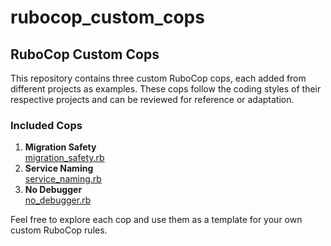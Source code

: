 # rubocop_custom_cops
## RuboCop Custom Cops

This repository contains three custom RuboCop cops, each added from different projects as examples. These cops follow the coding styles of their respective projects and can be reviewed for reference or adaptation.

### Included Cops

1. **Migration Safety**  
	[migration_safety.rb](./migration_safety.rb)
2. **Service Naming**  
	[service_naming.rb](./service_naming.rb)
3. **No Debugger**  
	[no_debugger.rb](./no_debugger.rb)

Feel free to explore each cop and use them as a template for your own custom RuboCop rules.
